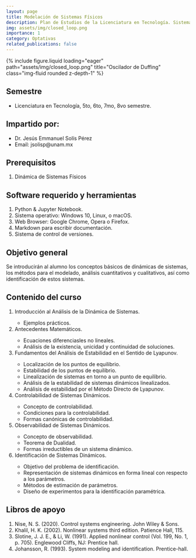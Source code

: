 ```yaml
---
layout: page
title: Modelación de Sistemas Físicos
description: Plan de Estudios de la Licenciatura en Tecnología. Sistema Escolarizado. Modalidad Presencial
img: assets/img/closed_loop.png
importance: 1
category: Optativas
related_publications: false
---
```


{% include figure.liquid loading="eager" path="assets/img/closed_loop.png" title="Oscilador de Duffing" class="img-fluid rounded z-depth-1" %}

## Semestre
<ul>
  <li> Licenciatura en Tecnología, 5to, 6to, 7mo, 8vo semestre. </li>
</ul>

## Impartido por:
<ul>
  <li> Dr. Jesús Emmanuel Solís Pérez </li>
  <li> Email: jsolisp@unam.mx </li>
</ul>

## Prerequisitos
<ol>
 <li>Dinámica de Sistemas Físicos </li>
</ol>

## Software requerido y herramientas
<ol>
 <li>Python & Jupyter Notebook. </li>
 <li>Sistema operativo: Windows 10, Linux, o macOS.</li>
 <li>Web Browser: Google Chrome, Opera o Firefox.</li>
 <li>Markdown para escribir documentación.</li>
 <li>Sistema de control de versiones.</li>
</ol>

## Objetivo general

Se introducirán al alumno los conceptos básicos de dinámicas de sistemas, los métodos para el modelado, análisis cuantitativos y cualitativos, así como identificación de estos sistemas.

## Contenido del curso

<ol>
 <li> Introducción al Análisis de la Dinámica de Sistemas. </li>
  <ul>
   <li> Ejemplos prácticos. </li>
  </ul>
 <li> Antecedentes Matemáticos. </li>
  <ul>
   <li> Ecuaciones diferenciasles no lineales. </li>
   <li> Análisis de la existencia, unicidad y continuidad de soluciones. </li>
  </ul>
 <li> Fundamentos del Análisis de Estabilidad en el Sentido de Lyapunov. </li>
  <ul>
   <li> Localización de los puntos de equilibrio. </li>
   <li> Estabilidad de los puntos de equilibrio. </li>
   <li> Linealización de sistemas en torno a un punto de equilibrio. </li>
   <li> Análisis de la estabilidad de sistemas dinámicos linealizados. </li>
   <li> Análisis de estabilidad por el Método Directo de Lyapunov. </li>
  </ul>
 <li> Controlabilidad de Sistemas Dinámicos. </li>
  <ul>
   <li> Concepto de controlabilidad. </li>
   <li> Condiciones para la controlabilidad. </li>
   <li> Formas canónicas de controlabilidad. </li>
  </ul>
 <li> Observabilidad de Sistemas Dinámicos. </li>
  <ul>
   <li> Concepto de observabilidad. </li>
   <li> Teorema de Dualidad. </li>
   <li> Formas irreductibles de un sistema dinámico. </li>
  </ul>
 <li> Identificación de Sistemas Dinámicos. </li>
  <ul>
   <li> Objetivo del problema de identificación. </li>
   <li> Representación de sistemas dinámicos en forma lineal con respecto a los parámetros. </li>
   <li> Métodos de estimación de parámetros. </li>
   <li> Diseño de experimentos para la identificación paramétrica. </li>
  </ul>
</ol>

## Libros de apoyo
<ol>
 <li> Nise, N. S. (2020). Control systems engineering. John Wiley & Sons. </li>
 <li> Khalil, H. K. (2002). Nonlinear systems third edition. Patience Hall, 115. </li>
 <li> Slotine, J. J. E., & Li, W. (1991). Applied nonlinear control (Vol. 199, No. 1, p. 705). Englewood Cliffs, NJ: Prentice hall. </li>
 <li> Johansson, R. (1993). System modeling and identification. Prentice-hall. </li>
</ol>
